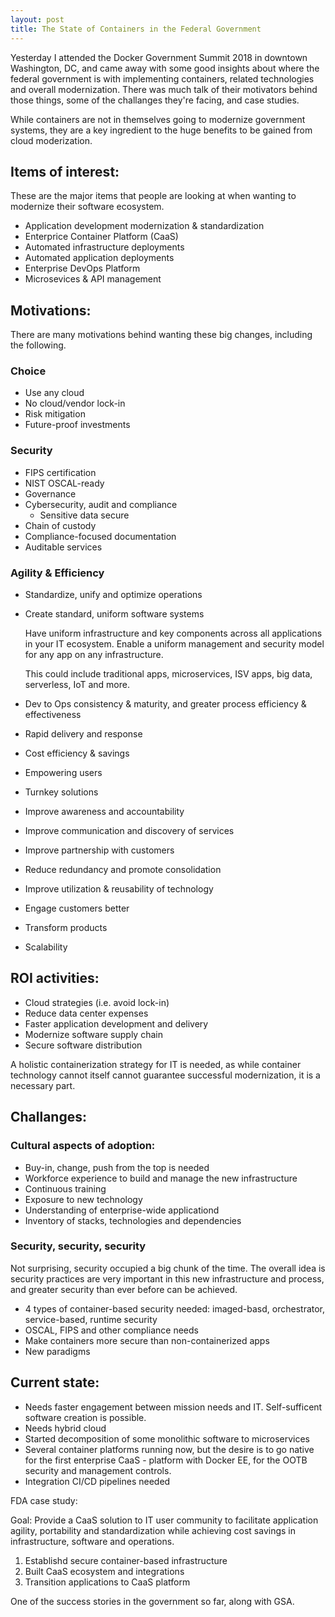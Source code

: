 ```yaml
---
layout: post
title: The State of Containers in the Federal Government
---
```


Yesterday I attended the Docker Government Summit 2018 in downtown Washington, DC, and came away with some good insights about where the federal government is with implementing containers, related technologies and overall modernization. There was much talk of their motivators behind those things, some of the challanges they're facing, and case studies.

While containers are not in themselves going to modernize government systems, they are a key ingredient to the huge benefits to be gained from cloud moderization.

## Items of interest:

These are the major items that people are looking at when wanting to modernize their software ecosystem.

- Application development modernization & standardization
- Enterprice Container Platform (CaaS)
- Automated infrastructure deployments
- Automated application deployments
- Enterprise DevOps Platform
- Microsevices & API management

## Motivations:

There are many motivations behind wanting these big changes, including the following.

### Choice 

  - Use any cloud
  - No cloud/vendor lock-in
  - Risk mitigation
  - Future-proof investments

### Security

  - FIPS certification
  - NIST OSCAL-ready
  - Governance
  - Cybersecurity, audit and compliance
    - Sensitive data secure
  - Chain of custody
  - Compliance-focused documentation
  - Auditable services

### Agility & Efficiency

  - Standardize, unify and optimize operations
  - Create standard, uniform software systems

    Have uniform infrastructure and key components across all applications in your IT ecosystem. Enable a uniform management and security model for any app on any infrastructure.

    This could include traditional apps, microservices, ISV apps, big data, serverless, IoT and more.

  - Dev to Ops consistency & maturity, and greater process efficiency & effectiveness
  - Rapid delivery and response
  - Cost efficiency & savings
  - Empowering users
  - Turnkey solutions
  - Improve awareness and accountability
  - Improve communication and discovery of services
  - Improve partnership with customers
  - Reduce redundancy and promote consolidation
  - Improve utilization & reusability of technology
  - Engage customers better
  - Transform products
  - Scalability

## ROI activities:

  - Cloud strategies (i.e. avoid lock-in)
  - Reduce data center expenses
  - Faster application development and delivery
  - Modernize software supply chain
  - Secure software distribution

A holistic containerization strategy for IT is needed, as while container technology cannot itself cannot guarantee successful modernization, it is a necessary part.

## Challanges:

### Cultural aspects of adoption:

- Buy-in, change, push from the top is needed
- Workforce experience to build and manage the new infrastructure
- Continuous training
- Exposure to new technology
- Understanding of enterprise-wide applicationd
- Inventory of stacks, technologies and dependencies

### Security, security, security
  
Not surprising, security occupied a big chunk of the time. The overall idea is security practices are very important in this new infrastructure and process, and greater security than ever before can be achieved.

- 4 types of container-based security needed: imaged-basd, orchestrator, service-based, runtime security
- OSCAL, FIPS and other compliance needs
- Make containers more secure than non-containerized apps
- New paradigms

## Current state:

- Needs faster engagement between mission needs and IT. Self-sufficent software creation is possible.
- Needs hybrid cloud
- Started decomposition of some monolithic software to microservices
- Several container platforms running now, but the desire is to go native for the first enterprise CaaS - platform with Docker EE, for the OOTB security and management controls.
- Integration CI/CD pipelines needed

FDA case study:

Goal: Provide a CaaS solution to IT user community to facilitate application agility, portability and standardization while achieving cost savings in infrastructure, software and operations. 

  1. Establishd secure container-based infrastructure
  1. Built CaaS ecosystem and integrations
  1. Transition applications to CaaS platform

One of the success stories in the government so far, along with GSA.
